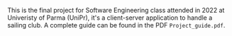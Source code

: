 ﻿This is the final project for Software Engineering class attended in 2022 at Univeristy of Parma (UniPr), it's a client-server application to handle a sailing club. 
A complete guide can be found in the PDF `Project_guide.pdf`.